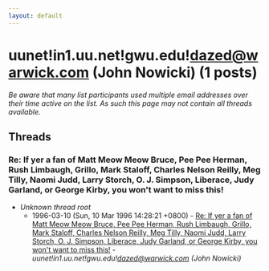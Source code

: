 ```yaml
---
layout: default
---
```


# uunet!in1.uu.net!gwu.edu!dazed@warwick.com (John Nowicki) (1 posts)

_Be aware that many list participants used multiple email addresses over their time active on the list. As such this page may not contain all threads available._

## Threads

### Re: If yer a fan of Matt Meow Meow Bruce, Pee Pee Herman, Rush Limbaugh, Grillo, Mark Staloff, Charles Nelson Reilly, Meg Tilly, Naomi Judd, Larry Storch, O. J. Simpson, Liberace, Judy Garland, or George Kirby, you won't want to miss this!
+ _Unknown thread root_
  + 1996-03-10 (Sun, 10 Mar 1996 14:28:21 +0800) - [Re: If yer a fan of Matt Meow Meow Bruce, Pee Pee Herman, Rush Limbaugh, Grillo, Mark Staloff, Charles Nelson Reilly, Meg Tilly, Naomi Judd, Larry Storch, O. J. Simpson, Liberace, Judy Garland, or George Kirby, you won't want to miss this!](/archive/1996/03/c56a71bac3935ddb85bbc4de3d081db413a10270d0c32752af77bd93089568fb) - _uunet!in1.uu.net!gwu.edu!dazed@warwick.com (John Nowicki)_

